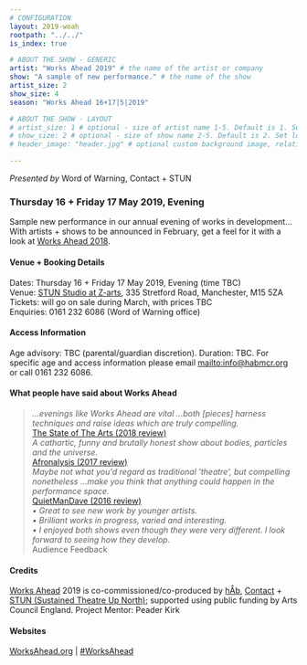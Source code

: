 ```yaml
---
# CONFIGURATION
layout: 2019-woah
rootpath: "../../"
is_index: true

# ABOUT THE SHOW - GENERIC
artist: "Works Ahead 2019" # the name of the artist or company
show: "A sample of new performance." # the name of the show
artist_size: 2
show_size: 4
season: "Works Ahead 16+17|5|2019"

# ABOUT THE SHOW - LAYOUT
# artist_size: 1 # optional - size of artist name 1-5. Default is 1. Set longer names to lower values
# show_size: 2 # optional - size of show name 2-5. Default is 2. Set longer names to lower values
# header_image: "header.jpg" # optional custom background image, relative to current page

---
```

*Presented by* Word of Warning, Contact + STUN         
         
### Thursday 16 + Friday 17 May 2019, Evening        
Sample new performance in our annual evening of works in development… With artists + shows to be announced in February, get a feel for it with a look at [Works Ahead 2018](/archive/2018-worksahead).        
        
#### Venue + Booking Details        
Dates: Thursday 16 + Friday 17 May 2019, Evening (time TBC)         
Venue: <a href="http://www.z-arts.org/about-us/getting-here" target="_blank">STUN Studio at Z-arts</a>, 335 Stretford Road, Manchester, M15 5ZA         
Tickets: will go on sale during March, with prices TBC         
Enquiries: 0161 232 6086 (Word of Warning office)           
        
#### Access Information        
Age advisory: TBC (parental/guardian discretion). Duration: TBC. For specific age and access information please email <mailto:info@habmcr.org> or call 0161 232 6086.           

#### What people have said about Works Ahead        
>*…evenings like Works Ahead are vital …both [pieces] harness techniques and raise ideas which are truly compelling.*<br><a href="http://www.thestateofthearts.co.uk/features/works-ahead-expect-something-weird-personal-entirely-half-done" target="_blank">The State of The Arts (2018 review)</a>           
>*A cathartic, funny and brutally honest show about bodies, particles and the universe.*<br><a href="http://afronalysis.com/2017/05/14/review-superposition-stun" target="_blank">Afronalysis (2017 review)</a>           
>*Maybe not what you'd regard as traditional 'theatre', but compelling nonetheless …make you think that anything could happen in the performance space.*<br><a href="http://quietmandave.co.uk/2016/06/works-ahead" target="_blank">QuietManDave (2016 review)</a>           
>*• Great to see new work by younger artists.<br>• Brilliant works in progress, varied and interesting.<br>• I enjoyed both shows even though they were very different. I look forward to seeing how they develop.*<br>Audience Feedback         
          
#### Credits         
[Works Ahead](/hab/worksahead) 2019 is co-commissioned/co-produced by [hÅb](/hab), <a href="http://contactmcr.com" target="_blank">Contact</a> + <a href="http://stunlive.com" target="_blank">STUN (Sustained Theatre Up North)</a>; supported using public funding by Arts Council England. Project Mentor: Peader Kirk        
        
#### Websites         
<a href="http://worksahead.org" target="_blank">WorksAhead.org</a> | <a href="http://twitter.com/hashtag/WorksAhead" target="_blank">#WorksAhead</a>
